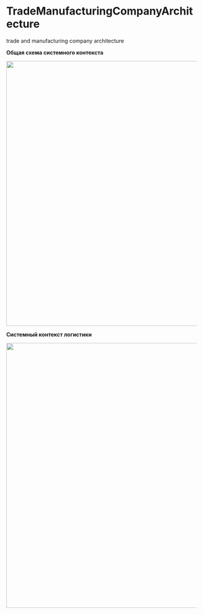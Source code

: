 # TradeManufacturingCompanyArchitecture
trade and manufacturing company architecture  


**Общая схема системного контекста**


<img src="https://github.com/savimar/TradeManufacturingCompanyArchitecture/raw/master/screen/structurizr-SystemLandScape.png" width="700" />


**Системный контекст логистики** 

<img src="https://github.com/savimar/TradeManufacturingCompanyArchitecture/raw/master/screen/structurizr-SystemLandScape.png" width="700" />
